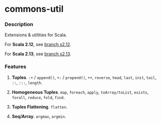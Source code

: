 # commons-util

### Description

Extensions & utilities for Scala.

For **Scala 2.12**, see [branch s2.12](../../tree/s2.12).

For **Scala 2.13**, see [branch s2.13](../../tree/s2.13).

### Features

1. **Tuples**. `:+` / `append()`, `+:` / `prepend()`, `++`, `reverse`, `head`, `last`, `init`, `tail`, `::`, `:::`, `length`.

2. **Homogeneous Tuples**. `map`, `foreach`, `apply`, `toArray/toList`, `exists`, `forall`, `reduce`, `fold`, `find`.

3. **Tuples Flattening**. `flatten`.

4. **Seq/Array**. `argmax`, `argmin`.
